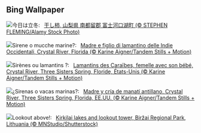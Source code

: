 ## Bing Wallpaper
![](https://www.bing.com/th?id=OHR.Lidong2023_JA-JP3829424254_UHD.jpg&w=1000)今日は立冬:&nbsp;&ensp;[干し柿, 山梨県 南都留郡 富士河口湖町 (© STEPHEN FLEMING/Alamy Stock Photo)](https://www.bing.com/th?id=OHR.Lidong2023_JA-JP3829424254_UHD.jpg)
<br><br/>
![](https://www.bing.com/th?id=OHR.ManateeMama_IT-IT1827292679_UHD.jpg&w=1000)Sirene o mucche marine?:&nbsp;&ensp;[Madre e figlio di lamantino delle Indie Occidentali, Crystal River, Florida (© Karine Aigner/Tandem Stills + Motion)](https://www.bing.com/th?id=OHR.ManateeMama_IT-IT1827292679_UHD.jpg)
<br><br/>
![](https://www.bing.com/th?id=OHR.ManateeMama_FR-FR2612350348_UHD.jpg&w=1000)Sirènes ou lamantins ?:&nbsp;&ensp;[Lamantins des Caraïbes, femelle avec son bébé, Crystal River, Three Sisters Spring, Floride, États-Unis (© Karine Aigner/Tandem Stills + Motion)](https://www.bing.com/th?id=OHR.ManateeMama_FR-FR2612350348_UHD.jpg)
<br><br/>
![](https://www.bing.com/th?id=OHR.ManateeMama_ES-ES5502378274_UHD.jpg&w=1000)¿Sirenas o vacas marinas?:&nbsp;&ensp;[Madre y cría de manatí antillano, Crystal River, Three Sisters Spring, Florida, EE.UU. (© Karine Aigner/Tandem Stills + Motion)](https://www.bing.com/th?id=OHR.ManateeMama_ES-ES5502378274_UHD.jpg)
<br><br/>
![](https://www.bing.com/th?id=OHR.KirkilaiTower_EN-GB0394335960_UHD.jpg&w=1000)Lookout above!:&nbsp;&ensp;[Kirkilai lakes and lookout tower, Biržai Regional Park, Lithuania (© MNStudio/Shutterstock)](https://www.bing.com/th?id=OHR.KirkilaiTower_EN-GB0394335960_UHD.jpg)
<br><br/>
